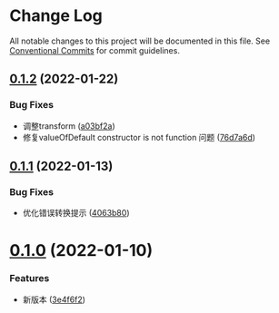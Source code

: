 # Change Log

All notable changes to this project will be documented in this file.
See [Conventional Commits](https://conventionalcommits.org) for commit guidelines.

## [0.1.2](https://github.com/lihaizhong/toolkit/compare/mkfs@0.1.1...mkfs@0.1.2) (2022-01-22)


### Bug Fixes

* 调整transform ([a03bf2a](https://github.com/lihaizhong/toolkit/commit/a03bf2a26866a79edc8b35d2c8b0c968d285d8b4))
* 修复valueOfDefault constructor is not function 问题 ([76d7a6d](https://github.com/lihaizhong/toolkit/commit/76d7a6d135786cb48c74b305ca983e9267cae3e3))





## [0.1.1](https://github.com/lihaizhong/toolkit/compare/mkfs@0.1.0...mkfs@0.1.1) (2022-01-13)


### Bug Fixes

* 优化错误转换提示 ([4063b80](https://github.com/lihaizhong/toolkit/commit/4063b80fce60d973b0cd13071bf7abca98e87e20))





# [0.1.0](https://github.com/lihaizhong/toolkit/compare/mkfs@1.1.0...mkfs@0.1.0) (2022-01-10)


### Features

* 新版本 ([3e4f6f2](https://github.com/lihaizhong/toolkit/commit/3e4f6f2b47b7dab28a0a04b9ac24784000e8565b))
